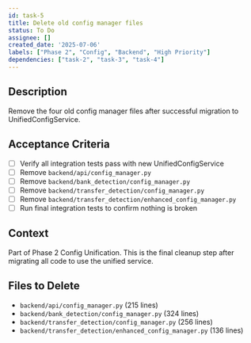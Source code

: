 ```yaml
---
id: task-5
title: Delete old config manager files
status: To Do
assignee: []
created_date: '2025-07-06'
labels: ["Phase 2", "Config", "Backend", "High Priority"]
dependencies: ["task-2", "task-3", "task-4"]
---
```


## Description

Remove the four old config manager files after successful migration to UnifiedConfigService.

## Acceptance Criteria

- [ ] Verify all integration tests pass with new UnifiedConfigService
- [ ] Remove `backend/api/config_manager.py`
- [ ] Remove `backend/bank_detection/config_manager.py`
- [ ] Remove `backend/transfer_detection/config_manager.py`
- [ ] Remove `backend/transfer_detection/enhanced_config_manager.py`
- [ ] Run final integration tests to confirm nothing is broken

## Context

Part of Phase 2 Config Unification. This is the final cleanup step after migrating all code to use the unified service.

## Files to Delete

- `backend/api/config_manager.py` (215 lines)
- `backend/bank_detection/config_manager.py` (324 lines)
- `backend/transfer_detection/config_manager.py` (256 lines)
- `backend/transfer_detection/enhanced_config_manager.py` (136 lines)